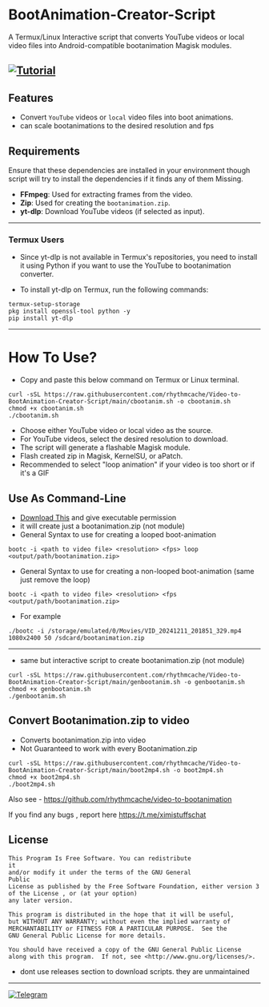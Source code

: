 # BootAnimation-Creator-Script

A  Termux/Linux Interactive script that converts YouTube videos or local video files into Android-compatible bootanimation Magisk modules.

[![Tutorial](https://img.shields.io/badge/Tutorial-YouTube-red?logo=youtube)](https://youtu.be/lZdVf88BTZ4)
---

## Features
- Convert `YouTube` videos or `local` video files into boot animations.
- can scale bootanimations to the desired resolution and fps

## Requirements
Ensure that these dependencies are installed in your environment though script will try to install the dependencies if it finds any of them Missing.
- **FFmpeg**: Used for extracting frames from the video.
- **Zip**: Used for creating the `bootanimation.zip`.
- **yt-dlp**: Download YouTube videos (if selected as input).
---
### Termux Users
- Since yt-dlp is not available in Termux's repositories, you need to install it using Python if you want to use the YouTube to bootanimation converter.

- To install yt-dlp on Termux, run the following commands:

```
termux-setup-storage
pkg install openssl-tool python -y
pip install yt-dlp
```
---

 # How To Use?

 - Copy and paste this below command on Termux or Linux terminal.
 ```
curl -sSL https://raw.githubusercontent.com/rhythmcache/Video-to-BootAnimation-Creator-Script/main/cbootanim.sh -o cbootanim.sh
chmod +x cbootanim.sh
./cbootanim.sh
```
 - Choose either YouTube video or local video as the source.
 - For YouTube videos, select the desired resolution to download.
 - The script will generate a flashable Magisk module.
 - Flash created zip in Magisk, KernelSU, or aPatch.
 - Recommended to select "loop animation" if your video is too short or if it's a GIF 



## Use As Command-Line
- [Download This](https://github.com/rhythmcache/Video-to-BootAnimation-Creator-Script/releases/download/V2/bootc) and give executable permission
- it will create just a bootanimation.zip (not module)
- General Syntax to use for creating a looped boot-animation 
```
bootc -i <path to video file> <resolution> <fps> loop <output/path/bootanimation.zip>
```
- General Syntax to use for creating a non-looped boot-animation (same just remove the loop)
```
bootc -i <path to video file> <resolution> <fps <output/path/bootanimation.zip>
```
- For example
```
./bootc -i /storage/emulated/0/Movies/VID_20241211_201851_329.mp4 1080x2400 50 /sdcard/bootanimation.zip
```
---
- same but interactive script to create bootanimation.zip (not module)
```
curl -sSL https://raw.githubusercontent.com/rhythmcache/Video-to-BootAnimation-Creator-Script/main/genbootanim.sh -o genbootanim.sh
chmod +x genbootanim.sh
./genbootanim.sh
```

## Convert Bootanimation.zip to video

- Converts bootanimation.zip into video
- Not Guaranteed to work with every Bootanimation.zip
```
curl -sSL https://raw.githubusercontent.com/rhythmcache/Video-to-BootAnimation-Creator-Script/main/boot2mp4.sh -o boot2mp4.sh
chmod +x boot2mp4.sh
./boot2mp4.sh
```






Also see - https://github.com/rhythmcache/video-to-bootanimation


If you find any bugs , report here https://t.me/ximistuffschat


## License

    This Program Is Free Software. You can redistribute
    it
    and/or modify it under the terms of the GNU General
    Public
    License as published by the Free Software Foundation, either version 3
    of the License , or (at your option) 
    any later version.

    This program is distributed in the hope that it will be useful,
    but WITHOUT ANY WARRANTY; without even the implied warranty of
    MERCHANTABILITY or FITNESS FOR A PARTICULAR PURPOSE.  See the
    GNU General Public License for more details.

    You should have received a copy of the GNU General Public License
    along with this program.  If not, see <http://www.gnu.org/licenses/>.

- dont use releases section to download scripts. they are unmaintained

---
[![Telegram](https://img.shields.io/badge/Telegram-Join%20Chat-blue?style=flat-square&logo=telegram)](https://t.me/ximistuffschat)
